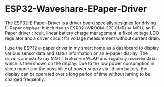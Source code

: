 # ESP32-Waveshare-EPaper-Driver
The ESP32-E-Paper-Driver is a driver board specially designed for driving E-Paper displays. It includes an ESP32 (WROOM-32E 8MB) as MCU, an E-Paper driver circuit, linear battery charge management, a fixed voltage LDO regulator and a driver circuit for voltage measurement without current drain.

I use the ESP32 e-paper driver in my smart home as a dashboard to display various sensor data and status information on an e-paper display. The driver connects to my MQTT broker via WLAN and regularly receives data, which is then shown on the display. Due to the low power consumption in sleep mode and the possibility of power supply via lithium battery, the display can be operated over a long period of time without having to be charged frequently.
